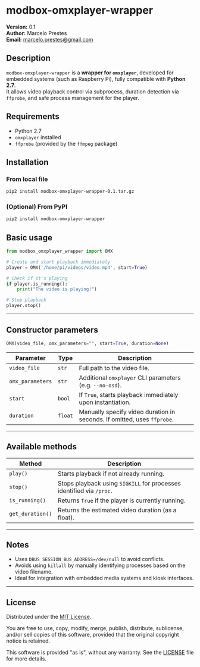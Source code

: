 # modbox-omxplayer-wrapper

**Version:** 0.1  
**Author:** Marcelo Prestes  
**Email:** marcelo.prestes@gmail.com

## Description

`modbox-omxplayer-wrapper` is a **wrapper for `omxplayer`**, developed for embedded systems (such as Raspberry Pi), fully compatible with **Python 2.7**.  
It allows video playback control via subprocess, duration detection via `ffprobe`, and safe process management for the player.

## Requirements

- Python 2.7
- `omxplayer` installed
- `ffprobe` (provided by the `ffmpeg` package)

## Installation

### From local file

```bash
pip2 install modbox-omxplayer-wrapper-0.1.tar.gz
```

### (Optional) From PyPI

```bash
pip2 install modbox-omxplayer-wrapper
```

## Basic usage

```python
from modbox_omxplayer_wrapper import OMX

# Create and start playback immediately
player = OMX('/home/pi/videos/video.mp4', start=True)

# Check if it's playing
if player.is_running():
    print("The video is playing!")

# Stop playback
player.stop()
```

---

## Constructor parameters

```python
OMX(video_file, omx_parameters="", start=True, duration=None)
```

| Parameter         | Type     | Description                                                                  |
|-------------------|----------|------------------------------------------------------------------------------|
| `video_file`      | `str`    | Full path to the video file.                                                 |
| `omx_parameters`  | `str`    | Additional `omxplayer` CLI parameters (e.g. `--no-osd`).                     |
| `start`           | `bool`   | If `True`, starts playback immediately upon instantiation.                   |
| `duration`        | `float`  | Manually specify video duration in seconds. If omitted, uses `ffprobe`.      |

---

## Available methods

| Method             | Description                                                                  |
|--------------------|------------------------------------------------------------------------------|
| `play()`           | Starts playback if not already running.                                      |
| `stop()`           | Stops playback using `SIGKILL` for processes identified via `/proc`.         |
| `is_running()`     | Returns `True` if the player is currently running.                           |
| `get_duration()`   | Returns the estimated video duration (as a float).                           |

---

## Notes

- Uses `DBUS_SESSION_BUS_ADDRESS=/dev/null` to avoid conflicts.
- Avoids using `killall` by manually identifying processes based on the video filename.
- Ideal for integration with embedded media systems and kiosk interfaces.

---

## License

Distributed under the [MIT License](LICENSE).

You are free to use, copy, modify, merge, publish, distribute, sublicense, and/or sell copies of this software, provided that the original copyright notice is retained.

This software is provided "as is", without any warranty. See the [LICENSE](LICENSE) file for more details.

